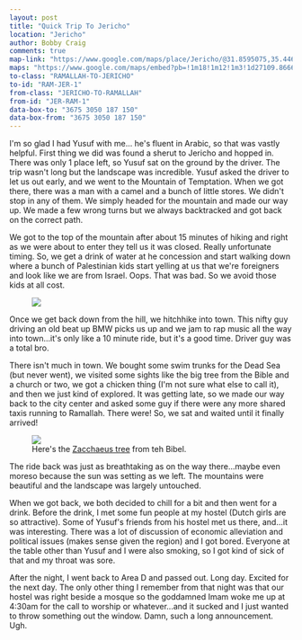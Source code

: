 ```yaml
---
layout: post
title: "Quick Trip To Jericho"
location: "Jericho"
author: Bobby Craig
comments: true
map-link: "https://www.google.com/maps/place/Jericho/@31.8595075,35.4469982,14z/data=!3m1!4b1!4m5!3m4!1s0x151ccc61e6ff8567:0x811428a4685668bb!8m2!3d31.8611058!4d35.4617583"
maps: "https://www.google.com/maps/embed?pb=!1m18!1m12!1m3!1d27109.866652050994!2d35.4469982523235!3d31.85947105054386!2m3!1f0!2f0!3f0!3m2!1i1024!2i768!4f13.1!3m3!1m2!1s0x151ccc61e6ff8567%3A0x811428a4685668bb!2sJericho!5e0!3m2!1sen!2sus!4v1493566459519"
to-class: "RAMALLAH-TO-JERICHO"
to-id: "RAM-JER-1"
from-class: "JERICHO-TO-RAMALLAH"
from-id: "JER-RAM-1"
data-box-to: "3675 3050 187 150"
data-box-from: "3675 3050 187 150"
---
```


<div class="{{ page.to-class }}" data-from="{% if page.data-box-from %}{{ page.data-box-from }}{% endif %}" data-to="{% if page.data-box-to %}{{ page.data-box-to }}{% endif %}">

<p>I'm so glad I had Yusuf with me... he's fluent in Arabic, so that was vastly helpful. First thing we did was found a sherut to Jericho and hopped in. There was only 1 place left, so Yusuf sat on the ground by the driver. The trip wasn't long but the landscape was incredible. Yusuf asked the driver to let us out early, and we went to the Mountain of Temptation. When we got there, there was a man with a camel and a bunch of little stores. We didn't stop in any of them. We simply headed for the mountain and made our way up. We made a few wrong turns but we always backtracked and got back on the correct path.</p>

</div>

<p>We got to the top of the mountain after about 15 minutes of hiking and right as we were about to enter they tell us it was closed. Really unfortunate timing. So, we get a drink of water at he concession and start walking down where a bunch of Palestinian kids start yelling at us that we're foreigners and look like we are from Israel. Oops. That was bad. So we avoid those kids at all cost.</p>

<figure>
  <img src="/im-ausland/img/post-imgs/jericho-min.jpg">
</figure>

<p>Once we get back down from the hill, we hitchhike into town. This nifty guy driving an old beat up BMW picks us up and we jam to rap music all the way into town...it's only like a 10 minute ride, but it's a good time. Driver guy was a total bro.</p>

<p>There isn't much in town. We bought some swim trunks for the Dead Sea (but never went), we visited some sights like the big tree from the Bible and a church or two, we got a chicken thing (I'm not sure what else to call it), and then we just kind of explored. It was getting late, so we made our way back to the city center and asked some guy if there were any more shared taxis running to Ramallah. There were! So, we sat and waited until it finally arrived!</p>

<figure>
  <img src="/im-ausland/img/post-imgs/jericho-tree-min.jpg">
  <figcaption>Here's the <a href="https://en.wikipedia.org/wiki/Zacchaeus">Zacchaeus tree</a> from teh Bibel.</figcaption>
</figure>

<div class="{{ page.from-class }}" data-from="{% if page.data-box-to %}{{ page.data-box-to }}{% endif %}" data-to="{% if page.data-box-from %}{{ page.data-box-from }}{% endif %}">

<p>The ride back was just as breathtaking as on the way there...maybe even moreso because the sun was setting as we left. The mountains were beautiful and the landscape was largely untouched.</p>

<p>When we got back, we both decided to chill for a bit and then went for a drink. Before the drink, I met some fun people at my hostel (Dutch girls are so attractive). Some of Yusuf's friends from his hostel met us there, and...it was interesting. There was a lot of discussion of economic alleviation and political issues (makes sense given the region) and I got bored. Everyone at the table other than Yusuf and I were also smoking, so I got kind of sick of that and my throat was sore.</p>

<p>After the night, I went back to Area D and passed out. Long day. Excited for the next day. The only other thing I remember from that night was that our hostel was right beside a mosque so the goddamned Imam woke me up at 4:30am for the call to worship or whatever...and it sucked and I just wanted to throw something out the window. Damn, such a long announcement. Ugh.</p>

</div>
